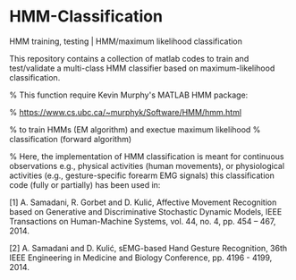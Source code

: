 
# HMM-Classification
HMM training, testing | HMM/maximum likelihood classification

This repository contains a collection of matlab codes to train and test/validate a multi-class HMM classifier 
based on maximum-likelihood classification. 

% This function require Kevin Murphy's MATLAB HMM package:

%               https://www.cs.ubc.ca/~murphyk/Software/HMM/hmm.html

% to train HMMs (EM algorithm) and exectue maximum likelihood
% classification (forward algorithm)

% Here, the implementation of HMM classification is meant for continuous
observations e.g., physical  activities (human movements), or physiological
activities (e.g., gesture-specific forearm EMG signals)
this classification code (fully or partially) has been used in: 

[1] A. Samadani, R. Gorbet and D. Kulić, Affective Movement Recognition based on Generative and Discriminative Stochastic Dynamic Models, IEEE Transactions on Human-Machine Systems, vol. 44, no. 4, pp. 454 – 467, 2014.

[2] A. Samadani and D. Kulić, sEMG-based Hand Gesture Recognition,	36th IEEE Engineering in Medicine and Biology Conference, pp. 4196 - 4199, 2014.


